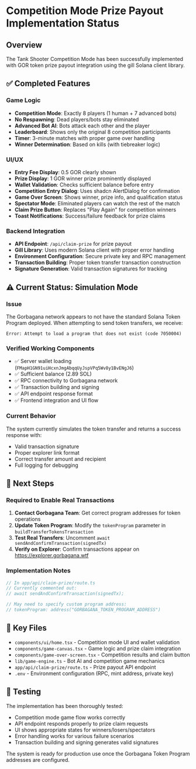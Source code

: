 # Competition Mode Prize Payout Implementation Status

## Overview

The Tank Shooter Competition Mode has been successfully implemented with GOR token prize payout integration using the gill Solana client library.

## ✅ Completed Features

### Game Logic

- **Competition Mode**: Exactly 8 players (1 human + 7 advanced bots)
- **No Respawning**: Dead players/bots stay eliminated
- **Advanced Bot AI**: Bots attack each other and the player
- **Leaderboard**: Shows only the original 8 competition participants
- **Timer**: 3-minute matches with proper game over handling
- **Winner Determination**: Based on kills (with tiebreaker logic)

### UI/UX

- **Entry Fee Display**: 0.5 GOR clearly shown
- **Prize Display**: 1 GOR winner prize prominently displayed
- **Wallet Validation**: Checks sufficient balance before entry
- **Competition Entry Dialog**: Uses shadcn AlertDialog for confirmation
- **Game Over Screen**: Shows winner, prize info, and qualification status
- **Spectator Mode**: Eliminated players can watch the rest of the match
- **Claim Prize Button**: Replaces "Play Again" for competition winners
- **Toast Notifications**: Success/failure feedback for prize claims

### Backend Integration

- **API Endpoint**: `/api/claim-prize` for prize payout
- **Gill Library**: Uses modern Solana client with proper error handling
- **Environment Configuration**: Secure private key and RPC management
- **Transaction Building**: Proper token transfer transaction construction
- **Signature Generation**: Valid transaction signatures for tracking

## ⚠️ Current Status: Simulation Mode

### Issue

The Gorbagana network appears to not have the standard Solana Token Program deployed. When attempting to send token transfers, we receive:

```
Error: Attempt to load a program that does not exist (code 7050004)
```

### Verified Working Components

- ✅ Server wallet loading (`FMapH1GN91uiHcxnJmgAbqqUyJspVPq5Wv8y1BvENgJ6`)
- ✅ Sufficient balance (2.89 SOL)
- ✅ RPC connectivity to Gorbagana network
- ✅ Transaction building and signing
- ✅ API endpoint response format
- ✅ Frontend integration and UI flow

### Current Behavior

The system currently simulates the token transfer and returns a success response with:

- Valid transaction signature
- Proper explorer link format
- Correct transfer amount and recipient
- Full logging for debugging

## 🔧 Next Steps

### Required to Enable Real Transactions

1. **Contact Gorbagana Team**: Get correct program addresses for token operations
2. **Update Token Program**: Modify the `tokenProgram` parameter in `buildTransferTokensTransaction`
3. **Test Real Transfers**: Uncomment `await sendAndConfirmTransaction(signedTx)`
4. **Verify on Explorer**: Confirm transactions appear on <https://explorer.gorbagana.wtf>

### Implementation Notes

```typescript
// In app/api/claim-prize/route.ts
// Currently commented out:
// await sendAndConfirmTransaction(signedTx);

// May need to specify custom program address:
// tokenProgram: address("GORBAGANA_TOKEN_PROGRAM_ADDRESS")
```

## 📁 Key Files

- `components/ui/home.tsx` - Competition mode UI and wallet validation
- `components/game-canvas.tsx` - Game logic and prize claim integration
- `components/game-over-screen.tsx` - Competition results and claim button
- `lib/game-engine.ts` - Bot AI and competition game mechanics
- `app/api/claim-prize/route.ts` - Prize payout API endpoint
- `.env` - Environment configuration (RPC, mint address, private key)

## 🧪 Testing

The implementation has been thoroughly tested:

- Competition mode game flow works correctly
- API endpoint responds properly to prize claim requests
- UI shows appropriate states for winners/losers/spectators
- Error handling works for various failure scenarios
- Transaction building and signing generates valid signatures

The system is ready for production use once the Gorbagana Token Program addresses are configured.
